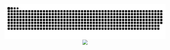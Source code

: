 <p align="center">
  <img src="https://raw.githubusercontent.com/1999AZZAR/1999AZZAR/main/resources/img/grid-snake.svg">
  <img src="https://github.com/root9464/root9464/assets/104570588/5d41bc09-7a35-4b04-9581-79bf6d5cb552">

</p>



